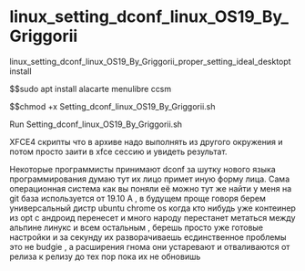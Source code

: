# linux_setting_dconf_linux_OS19_By_Griggorii
linux_setting_dconf_linux_OS19_By_Griggorii_proper_setting_ideal_desktopt install

$$sudo apt install alacarte menulibre ccsm

$$chmod +x Setting_dconf_linux_OS19_By_Griggorii.sh

Run Setting_dconf_linux_OS19_By_Griggorii.sh

XFCE4 скрипты что в архиве надо выполнять из другого окружения и потом просто заити в  xfce сессию и увидеть результат.

Некоторые программисты принимают dconf за шутку нового языка программирования думаю тут их лицо примет иную форму лица.
Сама операционная система как вы поняли её можно тут же найти у меня на git база используется от 19.10
А , в будущем проще говоря берем универсальный дистр ubuntu chrome os когда кто нибудь уже контеинер из opt с андроид перенесет и много народу перестанет метаться между альпине линукс и всем остальным , берешь просто уже готовые настройки и за секунду их разворачиваешь есдинственное проблемы это не budgie , а расширения гнома они устаревают и отваливаются от релиза к релизу до тех пор пока их не обновишь 

